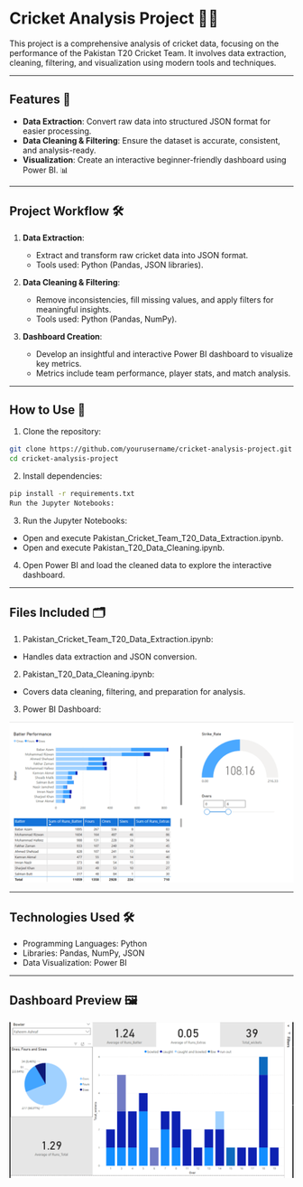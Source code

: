 # Cricket Analysis Project 🏏✨

This project is a comprehensive analysis of cricket data, focusing on the performance of the Pakistan T20 Cricket Team. It involves data extraction, cleaning, filtering, and visualization using modern tools and techniques.

---

## Features 🚀
- **Data Extraction**: Convert raw data into structured JSON format for easier processing.
- **Data Cleaning & Filtering**: Ensure the dataset is accurate, consistent, and analysis-ready.
- **Visualization**: Create an interactive beginner-friendly dashboard using Power BI. 📊

---

## Project Workflow 🛠️
1. **Data Extraction**: 
   - Extract and transform raw cricket data into JSON format.
   - Tools used: Python (Pandas, JSON libraries).

2. **Data Cleaning & Filtering**: 
   - Remove inconsistencies, fill missing values, and apply filters for meaningful insights.
   - Tools used: Python (Pandas, NumPy).

3. **Dashboard Creation**:
   - Develop an insightful and interactive Power BI dashboard to visualize key metrics.
   - Metrics include team performance, player stats, and match analysis.

---

## How to Use 📂
1. Clone the repository:
```bash
git clone https://github.com/yourusername/cricket-analysis-project.git
cd cricket-analysis-project
```
2. Install dependencies:
```bash
pip install -r requirements.txt
Run the Jupyter Notebooks:
```
3. Run the Jupyter Notebooks:
  - Open and execute Pakistan_Cricket_Team_T20_Data_Extraction.ipynb.
  - Open and execute Pakistan_T20_Data_Cleaning.ipynb.
4. Open Power BI and load the cleaned data to explore the interactive dashboard.

---

## Files Included 🗂️
1. Pakistan_Cricket_Team_T20_Data_Extraction.ipynb:
  - Handles data extraction and JSON conversion.
2. Pakistan_T20_Data_Cleaning.ipynb:
  - Covers data cleaning, filtering, and preparation for analysis.
3. Power BI Dashboard:

  ![Dashboard preview](https://github.com/MuhammadShaafImran/Pakistan_T20_Data_analysis_project_1/blob/main/Dashboard_batsman.png)

---

## Technologies Used 🛠️
  - Programming Languages: Python
  - Libraries: Pandas, NumPy, JSON
  - Data Visualization: Power BI

---

## Dashboard Preview 🖼️

![Dashboard Preview](https://github.com/MuhammadShaafImran/Pakistan_T20_Data_analysis_project_1/blob/main/Dashboard_Bowler_preview.png)
